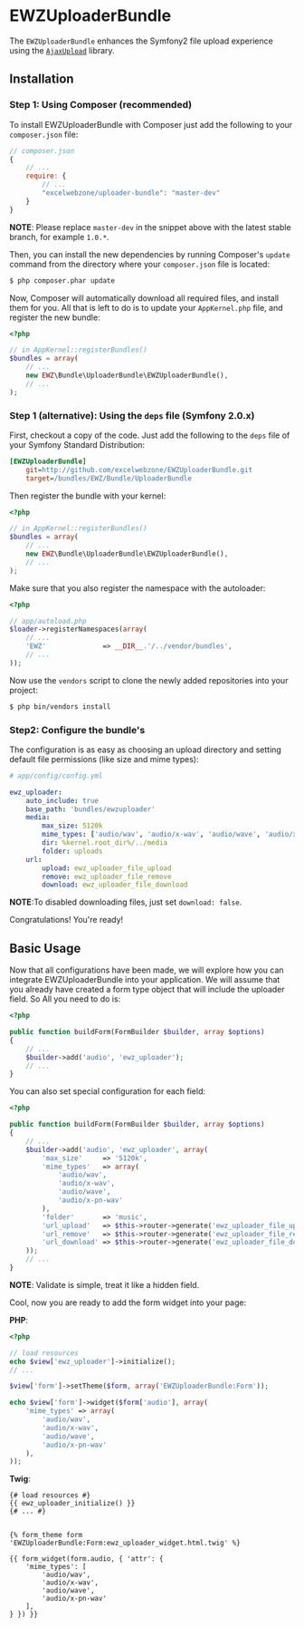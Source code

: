 EWZUploaderBundle
=================

The `EWZUploaderBundle` enhances the Symfony2 file upload experience using the
[`AjaxUpload`](https://github.com/valums/ajax-upload) library.

## Installation

### Step 1: Using Composer (recommended)

To install EWZUploaderBundle with Composer just add the following to your
`composer.json` file:

```js
// composer.json
{
    // ...
    require: {
        // ...
        "excelwebzone/uploader-bundle": "master-dev"
    }
}
```

**NOTE**: Please replace `master-dev` in the snippet above with the latest stable
branch, for example ``1.0.*``.

Then, you can install the new dependencies by running Composer's ``update``
command from the directory where your ``composer.json`` file is located:

```bash
$ php composer.phar update
```

Now, Composer will automatically download all required files, and install them
for you. All that is left to do is to update your ``AppKernel.php`` file, and
register the new bundle:

```php
<?php

// in AppKernel::registerBundles()
$bundles = array(
    // ...
    new EWZ\Bundle\UploaderBundle\EWZUploaderBundle(),
    // ...
);
```

### Step 1 (alternative): Using the ``deps`` file (Symfony 2.0.x)

First, checkout a copy of the code. Just add the following to the ``deps``
file of your Symfony Standard Distribution:

```ini
[EWZUploaderBundle]
    git=http://github.com/excelwebzone/EWZUploaderBundle.git
    target=/bundles/EWZ/Bundle/UploaderBundle
```

Then register the bundle with your kernel:

```php
<?php

// in AppKernel::registerBundles()
$bundles = array(
    // ...
    new EWZ\Bundle\UploaderBundle\EWZUploaderBundle(),
    // ...
);
```

Make sure that you also register the namespace with the autoloader:

```php
<?php

// app/autoload.php
$loader->registerNamespaces(array(
    // ...
    'EWZ'              => __DIR__.'/../vendor/bundles',
    // ...
));
```

Now use the ``vendors`` script to clone the newly added repositories
into your project:

```bash
$ php bin/vendors install
```

### Step2: Configure the bundle's

The configuration is as easy as choosing an upload directory and setting
default file permissions (like size and mime types):

```yaml
# app/config/config.yml

ewz_uploader:
    auto_include: true
    base_path: 'bundles/ewzuploader'
    media:
        max_size: 5120k
        mime_types: ['audio/wav', 'audio/x-wav', 'audio/wave', 'audio/x-pn-wav']
        dir: %kernel.root_dir%/../media
        folder: uploads
    url:
        upload: ewz_uploader_file_upload
        remove: ewz_uploader_file_remove
        download: ewz_uploader_file_download
```

**NOTE**:To disabled downloading files, just set `download: false`.

Congratulations! You're ready!

## Basic Usage

Now that all configurations have been made, we will explore how you can integrate
EWZUploaderBundle into your application. We will assume that you already have
created a form type object that will include the uploader field. So All you
need to do is:

```php
<?php

public function buildForm(FormBuilder $builder, array $options)
{
    // ...
    $builder->add('audio', 'ewz_uploader');
    // ...
}
```

You can also set special configuration for each field:

```php
<?php

public function buildForm(FormBuilder $builder, array $options)
{
    // ...
    $builder->add('audio', 'ewz_uploader', array(
        'max_size'     => '5120k',
        'mime_types'   => array(
            'audio/wav',
            'audio/x-wav',
            'audio/wave',
            'audio/x-pn-wav'
        ),
        'folder'       => 'music',
        'url_upload'   => $this->router->generate('ewz_uploader_file_upload'),
        'url_remove'   => $this->router->generate('ewz_uploader_file_remove'),
        'url_download' => $this->router->generate('ewz_uploader_file_download'),
    ));
    // ...
}
```

**NOTE**: Validate is simple, treat it like a hidden field.

Cool, now you are ready to add the form widget into your page:

**PHP**:

```php
<?php

// load resources
echo $view['ewz_uploader']->initialize();
// ...

$view['form']->setTheme($form, array('EWZUploaderBundle:Form'));

echo $view['form']->widget($form['audio'], array(
    'mime_types' => array(
        'audio/wav',
        'audio/x-wav',
        'audio/wave',
        'audio/x-pn-wav'
    ),
));
```

**Twig**:

```jinja
{# load resources #}
{{ ewz_uploader_initialize() }}
{# ... #}


{% form_theme form 'EWZUploaderBundle:Form:ewz_uploader_widget.html.twig' %}

{{ form_widget(form.audio, { 'attr': {
    'mime_types': [
        'audio/wav',
        'audio/x-wav',
        'audio/wave',
        'audio/x-pn-wav'
    ],
} }) }}
```

